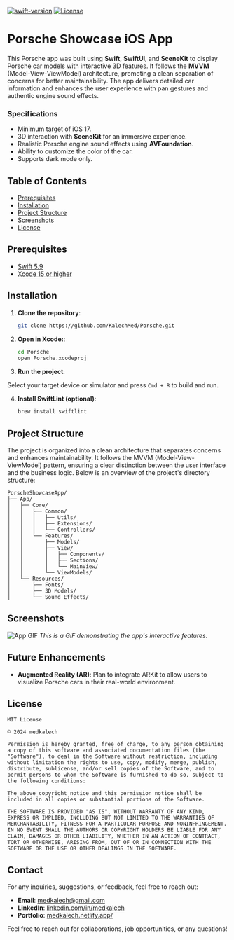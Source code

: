 [![swift-version](https://img.shields.io/badge/swift-5.9-brightgreen.svg)](https://github.com/apple/swift)
[![License](https://img.shields.io/badge/License-MIT-blue.svg)](https://opensource.org/licenses/MIT)


# Porsche Showcase iOS App

This Porsche app was built using **Swift**, **SwiftUI**, and **SceneKit** to display Porsche car models with interactive 3D features. It follows the **MVVM** (Model-View-ViewModel) architecture, promoting a clean separation of concerns for better maintainability. The app delivers detailed car information and enhances the user experience with pan gestures and authentic engine sound effects.


### Specifications

- Minimum target of iOS 17.
- 3D interaction with **SceneKit** for an immersive experience.
- Realistic Porsche engine sound effects using **AVFoundation**.
- Ability to customize the color of the car.
- Supports dark mode only.

## Table of Contents

- [Prerequisites](#prerequisites)
- [Installation](#installation)
- [Project Structure](#project-structure)
- [Screenshots](#screenshots)
- [License](#license)

## Prerequisites

- [Swift 5.9](https://developer.apple.com/support/xcode/)
- [Xcode 15 or higher](https://developer.apple.com/documentation/xcode-release-notes/xcode-15-release-notes)

## Installation

1. **Clone the repository**:
   ```sh
   git clone https://github.com/KalechMed/Porsche.git
   ```
2. **Open in Xcode:**:
   ```sh
   cd Porsche
   open Porsche.xcodeproj
   ```
3. **Run the project**:

Select your target device or simulator and press `Cmd + R` to build and run.

4. **Install SwiftLint (optional)**:
   ```sh
   brew install swiftlint
    ```
## Project Structure

The project is organized into a clean architecture that separates concerns and enhances maintainability. It follows the MVVM (Model-View-ViewModel) pattern, ensuring a clear distinction between the user interface and the business logic. Below is an overview of the project's directory structure:

```
PorscheShowcaseApp/
├── App/
│   ├── Core/
│   │   ├── Common/
│   │   │   ├── Utils/
│   │   │   ├── Extensions/
│   │   │   └── Controllers/
│   │   └── Features/
│   │       ├── Models/
│   │       ├── View/
│   │       │   ├── Components/
│   │       │   ├── Sections/
│   │       │   └── MainView/
│   │       └── ViewModels/
│   └── Resources/
│       ├── Fonts/
│       ├── 3D Models/
│       └── Sound Effects/
```

## Screenshots

![App GIF](demo.gif) 
*This is a GIF demonstrating the app's interactive features.*




## Future Enhancements

- **Augmented Reality (AR)**: Plan to integrate ARKit to allow users to visualize Porsche cars in their real-world environment.

## License

```
MIT License

© 2024 medkalech

Permission is hereby granted, free of charge, to any person obtaining a copy of this software and associated documentation files (the "Software"), to deal in the Software without restriction, including without limitation the rights to use, copy, modify, merge, publish, distribute, sublicense, and/or sell copies of the Software, and to permit persons to whom the Software is furnished to do so, subject to the following conditions:

The above copyright notice and this permission notice shall be included in all copies or substantial portions of the Software.

THE SOFTWARE IS PROVIDED "AS IS", WITHOUT WARRANTY OF ANY KIND, EXPRESS OR IMPLIED, INCLUDING BUT NOT LIMITED TO THE WARRANTIES OF MERCHANTABILITY, FITNESS FOR A PARTICULAR PURPOSE AND NONINFRINGEMENT. IN NO EVENT SHALL THE AUTHORS OR COPYRIGHT HOLDERS BE LIABLE FOR ANY CLAIM, DAMAGES OR OTHER LIABILITY, WHETHER IN AN ACTION OF CONTRACT, TORT OR OTHERWISE, ARISING FROM, OUT OF OR IN CONNECTION WITH THE SOFTWARE OR THE USE OR OTHER DEALINGS IN THE SOFTWARE.

```

## Contact

For any inquiries, suggestions, or feedback, feel free to reach out:

- **Email**: [medkalech@gmail.com](mailto:medkalech@gmail.com)
- **LinkedIn**: [linkedin.com/in/medkalech](https://www.linkedin.com/in/medkalech)
- **Portfolio**: [medkalech.netlify.app/](https://medkalech.netlify.app/)

Feel free to reach out for collaborations, job opportunities, or any questions!


